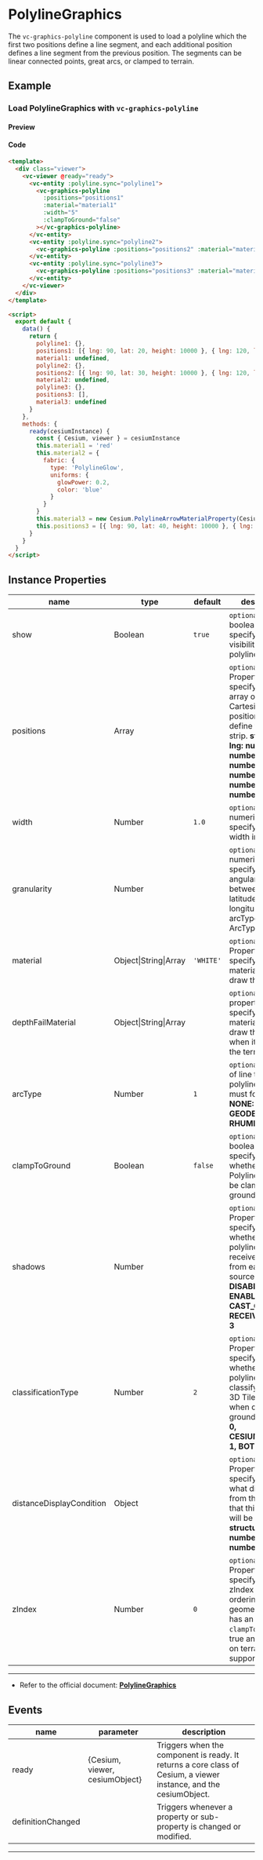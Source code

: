 # PolylineGraphics

The `vc-graphics-polyline` component is used to load a polyline which the first two positions define a line segment, and each additional position defines a line segment from the previous position. The segments can be linear connected points, great arcs, or clamped to terrain.

## Example

### Load PolylineGraphics with `vc-graphics-polyline`

#### Preview

<doc-preview>
  <template>
    <div class="viewer">
      <vc-viewer @ready="ready">
        <vc-entity :polyline.sync="polyline1">
          <vc-graphics-polyline
            :positions="positions1"
            :material="material1"
            :width="5"
            :clampToGround="false"
          ></vc-graphics-polyline>
        </vc-entity>
        <vc-entity :polyline.sync="polyline2">
          <vc-graphics-polyline :positions="positions2" :material="material2" :width="10"></vc-graphics-polyline>
        </vc-entity>
        <vc-entity :polyline.sync="polyline3">
          <vc-graphics-polyline :positions="positions3" :material="material3" :width="10"></vc-graphics-polyline>
        </vc-entity>
      </vc-viewer>
    </div>
  </template>

  <script>
    export default {
      data() {
        return {
          polyline1: {},
          positions1: [{ lng: 90, lat: 20, height: 10000 }, { lng: 120, lat: 20, height: 10000 }],
          material1: undefined,
          polyline2: {},
          positions2: [{ lng: 90, lat: 30, height: 10000 }, { lng: 120, lat: 30, height: 10000 }],
          material2: undefined,
          polyline3: {},
          positions3: [],
          material3: undefined
        }
      },
      methods: {
        ready(cesiumInstance) {
          const { Cesium, viewer } = cesiumInstance
          this.material1 = 'red'
          this.material2 = {
            fabric: {
              type: 'PolylineGlow',
              uniforms: {
                glowPower: 0.2,
                color: 'blue'
              }
            }
          }
          this.material3 = new Cesium.PolylineArrowMaterialProperty(Cesium.Color.PURPLE)
          this.positions3 = [{ lng: 90, lat: 40, height: 10000 }, { lng: 120, lat: 40, height: 10000 }]
        }
      }
    }
  </script>
</doc-preview>

#### Code

```html
<template>
  <div class="viewer">
    <vc-viewer @ready="ready">
      <vc-entity :polyline.sync="polyline1">
        <vc-graphics-polyline
          :positions="positions1"
          :material="material1"
          :width="5"
          :clampToGround="false"
        ></vc-graphics-polyline>
      </vc-entity>
      <vc-entity :polyline.sync="polyline2">
        <vc-graphics-polyline :positions="positions2" :material="material2" :width="10"></vc-graphics-polyline>
      </vc-entity>
      <vc-entity :polyline.sync="polyline3">
        <vc-graphics-polyline :positions="positions3" :material="material3" :width="10"></vc-graphics-polyline>
      </vc-entity>
    </vc-viewer>
  </div>
</template>

<script>
  export default {
    data() {
      return {
        polyline1: {},
        positions1: [{ lng: 90, lat: 20, height: 10000 }, { lng: 120, lat: 20, height: 10000 }],
        material1: undefined,
        polyline2: {},
        positions2: [{ lng: 90, lat: 30, height: 10000 }, { lng: 120, lat: 30, height: 10000 }],
        material2: undefined,
        polyline3: {},
        positions3: [],
        material3: undefined
      }
    },
    methods: {
      ready(cesiumInstance) {
        const { Cesium, viewer } = cesiumInstance
        this.material1 = 'red'
        this.material2 = {
          fabric: {
            type: 'PolylineGlow',
            uniforms: {
              glowPower: 0.2,
              color: 'blue'
            }
          }
        }
        this.material3 = new Cesium.PolylineArrowMaterialProperty(Cesium.Color.PURPLE)
        this.positions3 = [{ lng: 90, lat: 40, height: 10000 }, { lng: 120, lat: 40, height: 10000 }]
      }
    }
  }
</script>
```

## Instance Properties

<!-- prettier-ignore -->
| name | type | default | description |
| ---- | ---- | ------- | ----------- |
| show | Boolean | `true` | `optional` A boolean Property specifying the visibility of the polyline. |
| positions | Array | | `optional` A Property specifying the array of Cartesian3 positions that define the line strip. **structure: [{ lng: number, lat: number, height: number },...,{ lng: number, lat: number, height: number }]** |
| width | Number | `1.0` | `optional` A numeric Property specifying the width in pixels. |
| granularity | Number | | `optional` A numeric Property specifying the angular distance between each latitude and longitude if arcType is not ArcType.NONE. |
| material | Object\|String\|Array | `'WHITE'` | `optional` A Property specifying the material used to draw the polyline. |
| depthFailMaterial | Object\|String\|Array | | `optional` A property specifying the material used to draw the polyline when it is below the terrain. |
| arcType | Number | `1` | `optional` The type of line the polyline segments must follow. **NONE: 0, GEODESIC: 1, RHUMB: 2** |
| clampToGround | Boolean | `false` | `optional` A boolean Property specifying whether the Polyline should be clamped to the ground. |
| shadows | Number | | `optional` An enum Property specifying whether the polyline casts or receives shadows from each light source. **DISABLED: 0, ENABLED: 1, CAST_ONLY: 2, RECEIVE_ONLY: 3** |
| classificationType | Number | `2` | `optional` An enum Property specifying whether this polyline will classify terrain, 3D Tiles, or both when on the ground. **TERRAIN: 0, CESIUM_3D_TILE: 1, BOTH: 2**|
| distanceDisplayCondition | Object | | `optional` A Property specifying at what distance from the camera that this polyline will be displayed. **structure: { near: number, far: number }** |
| zIndex | Number | `0` | `optional` A Property specifying the zIndex used for ordering ground geometry. Only has an effect if `clampToGround` is true and polylines on terrain is supported. |

---

- Refer to the official document: **[PolylineGraphics](https://cesium.com/docs/cesiumjs-ref-doc/PolylineGraphics.html)**

## Events

<!-- prettier-ignore -->
| name | parameter | description |
| ---- | --------- | ----------- |
| ready | {Cesium, viewer, cesiumObject} | Triggers when the component is ready. It returns a core class of Cesium, a viewer instance, and the cesiumObject. |
| definitionChanged | | Triggers whenever a property or sub-property is changed or modified. |

---
